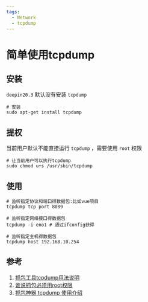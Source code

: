 ```yaml
---
tags:
  - Network
  - tcpdump
---
```

# 简单使用tcpdump

## 安装
`deepin20.3` 默认没有安装 `tcpdump`
```shell
# 安装
sudo apt-get install tcpdump
```

## 提权
当前用户默认不能直接运行 `tcpdump` ，需要使用 `root` 权限
```shell
# 让当前用户可以执行tcpdump
sudo chmod u+s /usr/sbin/tcpdump
```

## 使用
```shell
# 监听指定协议和端口得数据包:比如vue项目
tcpdump tcp port 8089

# 监听指定网络接口得数据包
tcpdump -i eno1 # 通过ifconfig获得

# 监听指定主机得数据包
tcpdump host 192.168.10.254
```

## 参考
1. [抓包工具tcpdump用法说明](https://www.cnblogs.com/f-ck-need-u/p/7064286.html)
1. [谁说抓包必须用root权限](https://blog.csdn.net/mseaspring/article/details/109376902)
1. [抓包神器 tcpdump 使用介绍](https://cizixs.com/2015/03/12/tcpdump-introduction/)